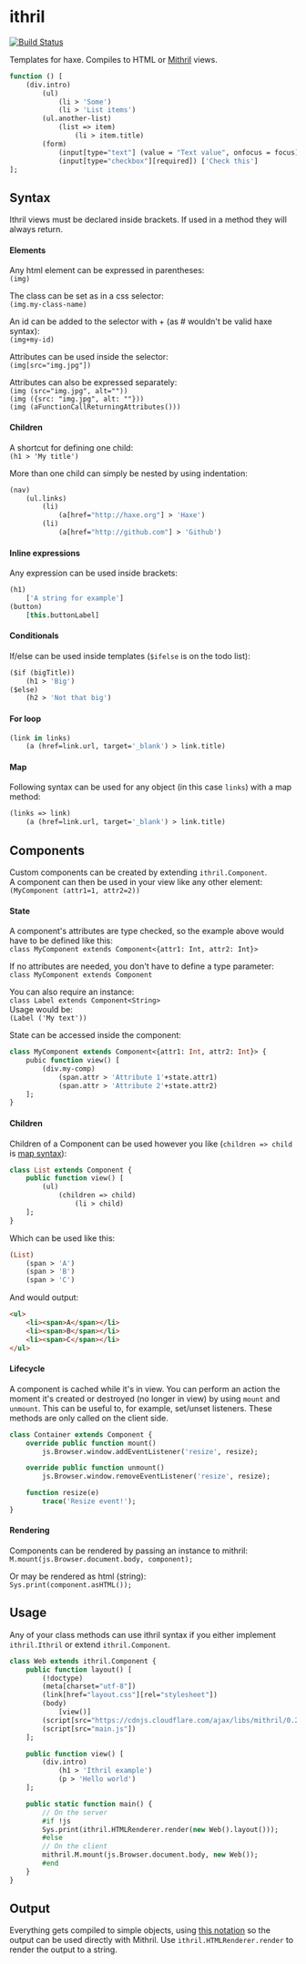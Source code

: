 # ithril

[![Build Status](https://travis-ci.org/benmerckx/ithril.svg?branch=master)](https://travis-ci.org/benmerckx/ithril)

Templates for haxe. Compiles to HTML or [Mithril](https://github.com/ciscoheat/mithril-hx) views.

```haxe
function () [
	(div.intro)
		(ul)
			(li > 'Some')
			(li > 'List items')
		(ul.another-list)
			(list => item)
				(li > item.title)
		(form)
			(input[type="text"] (value = "Text value", onfocus = focus))
			(input[type="checkbox"][required]) ['Check this']
];
```

## Syntax

Ithril views must be declared inside brackets. If used in a method they will always return.

#### Elements

Any html element can be expressed in parentheses:  
`(img)`

The class can be set as in a css selector:  
`(img.my-class-name)`

An id can be added to the selector with + (as # wouldn't be valid haxe syntax):  
`(img+my-id)`

Attributes can be used inside the selector:  
`(img[src="img.jpg"])`

Attributes can also be expressed separately:  
`(img (src="img.jpg", alt=""))`  
`(img ({src: "img.jpg", alt: ""}))`  
`(img (aFunctionCallReturningAttributes()))`

#### Children

A shortcut for defining one child:  
`(h1 > 'My title')`

More than one child can simply be nested by using indentation:

```haxe
(nav)
	(ul.links)
		(li)
			(a[href="http://haxe.org"] > 'Haxe')
		(li)
			(a[href="http://github.com"] > 'Github')
```

#### Inline expressions

Any expression can be used inside brackets:
```haxe
(h1)
	['A string for example']
(button)
	[this.buttonLabel]
```

#### Conditionals

If/else can be used inside templates (`$ifelse` is on the todo list):
```haxe
($if (bigTitle))
	(h1 > 'Big')
($else)
	(h2 > 'Not that big')
```

#### For loop

```haxe
(link in links)
	(a (href=link.url, target='_blank') > link.title)
```

#### Map

Following syntax can be used for any object (in this case `links`) with a map method:
```haxe
(links => link)
	(a (href=link.url, target='_blank') > link.title)
```

## Components

Custom components can be created by extending `ithril.Component`.  
A component can then be used in your view like any other element:  
`(MyComponent (attr1=1, attr2=2))`

#### State

A component's attributes are type checked, so the example above would have to be defined like this:  
`class MyComponent extends Component<{attr1: Int, attr2: Int}>`

If no attributes are needed, you don't have to define a type parameter:  
`class MyComponent extends Component`

You can also require an instance:  
`class Label extends Component<String>`  
Usage would be:  
`(Label ('My text'))`

State can be accessed inside the component:
```haxe
class MyComponent extends Component<{attr1: Int, attr2: Int}> {
	pubic function view() [
		(div.my-comp)
			(span.attr > 'Attribute 1'+state.attr1)
			(span.attr > 'Attribute 2'+state.attr2)
	];
}
```

#### Children

Children of a Component can be used however you like (`children => child` is [map syntax](#map)):
```haxe
class List extends Component {
	public function view() [
		(ul)
			(children => child)
				(li > child)
	];
}
```

Which can be used like this:
```haxe
(List)
	(span > 'A')
	(span > 'B')
	(span > 'C')
```

And would output:
```html
<ul>
	<li><span>A</span></li>
	<li><span>B</span></li>
	<li><span>C</span></li>
</ul>
```

#### Lifecycle

A component is cached while it's in view. You can perform an action the moment it's created or destroyed (no longer in view) by using `mount` and `unmount`. This can be useful to, for example, set/unset listeners. These methods are only called on the client side.

```haxe
class Container extends Component {
	override public function mount()
		js.Browser.window.addEventListener('resize', resize);

	override public function unmount()
		js.Browser.window.removeEventListener('resize', resize);

	function resize(e)
		trace('Resize event!');
}
```

#### Rendering

Components can be rendered by passing an instance to mithril:  
`M.mount(js.Browser.document.body, component);`

Or may be rendered as html (string):  
`Sys.print(component.asHTML());`

## Usage

Any of your class methods can use ithril syntax if you either implement `ithril.Ithril` or extend `ithril.Component`.

```haxe
class Web extends ithril.Component {
	public function layout() [
		(!doctype)
		(meta[charset="utf-8"])
		(link[href="layout.css"][rel="stylesheet"])
		(body)
			[view()]
		(script[src="https://cdnjs.cloudflare.com/ajax/libs/mithril/0.2.0/mithril.min.js"])
		(script[src="main.js"])
	];

	public function view() [
		(div.intro)
			(h1 > 'Ithril example')
			(p > 'Hello world')
	];

	public static function main() {
		// On the server
		#if !js
		Sys.print(ithril.HTMLRenderer.render(new Web().layout()));
		#else
		// On the client
		mithril.M.mount(js.Browser.document.body, new Web());
		#end
	}
}
```

## Output

Everything gets compiled to simple objects, using [this notation](http://lhorie.github.io/mithril/optimizing-performance.html#compiling-templates) so the output can be used directly with Mithril. Use `ithril.HTMLRenderer.render` to render the output to a string.
